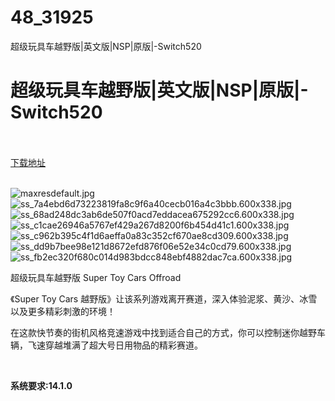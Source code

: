 # 48_31925
超级玩具车越野版|英文版|NSP|原版|-Switch520
# 超级玩具车越野版|英文版|NSP|原版|-Switch520
 <br/></br>
[下载地址](https://www.switch520.cc/article/31925 "下载地址")
<br/></br>

<p><img title="maxresdefault.jpg" src="https://www.switch520.cc/muke_img/2022_05_28_1e5b68f281a4f.jpg" alt="maxresdefault.jpg"><br>
<img title="ss_7a4ebd6d73223819fa8c9f6a40cecb016a4c3bbb.600x338.jpg" src="https://www.switch520.cc/muke_img/2022_05_28_bc08c086910b5.jpg" alt="ss_7a4ebd6d73223819fa8c9f6a40cecb016a4c3bbb.600x338.jpg"><br>
<img title="ss_68ad248dc3ab6de507f0acd7eddacea675292cc6.600x338.jpg" src="https://www.switch520.cc/muke_img/2022_05_28_71d2f04c59e4c.jpg" alt="ss_68ad248dc3ab6de507f0acd7eddacea675292cc6.600x338.jpg"><br>
<img title="ss_c1cae26946a5767ef429a267d8200f6b454d41c1.600x338.jpg" src="https://www.switch520.cc/muke_img/2022_05_28_1f6ba0a17bc55.jpg" alt="ss_c1cae26946a5767ef429a267d8200f6b454d41c1.600x338.jpg"><br>
<img title="ss_c962b395c4f1d6aeffa0a83c352cf670ae8cd309.600x338.jpg" src="https://www.switch520.cc/muke_img/2022_05_28_fe706ede13f44.jpg" alt="ss_c962b395c4f1d6aeffa0a83c352cf670ae8cd309.600x338.jpg"><br>
<img title="ss_dd9b7bee98e121d8672efd876f06e52e34c0cd79.600x338.jpg" src="https://www.switch520.cc/muke_img/2022_05_28_95ff69a3e4c3c.jpg" alt="ss_dd9b7bee98e121d8672efd876f06e52e34c0cd79.600x338.jpg"><br>
<img title="ss_fb2ec320f680c014d983bdcc848ebf4882dac7ca.600x338.jpg" src="https://www.switch520.cc/muke_img/2022_05_28_129555eb63716.jpg" alt="ss_fb2ec320f680c014d983bdcc848ebf4882dac7ca.600x338.jpg"></p>
<p>超级玩具车越野版 Super Toy Cars Offroad</p>
<p>《Super Toy Cars 越野版》让该系列游戏离开赛道，深入体验泥浆、黄沙、冰雪以及更多精彩刺激的环境！</p>
<p>在这款快节奏的街机风格竞速游戏中找到适合自己的方式，你可以控制迷你越野车辆，飞速穿越堆满了超大号日用物品的精彩赛道。</p>
<p>&nbsp;</p>
<p><strong>系统要求:14.1.0</strong></p>



